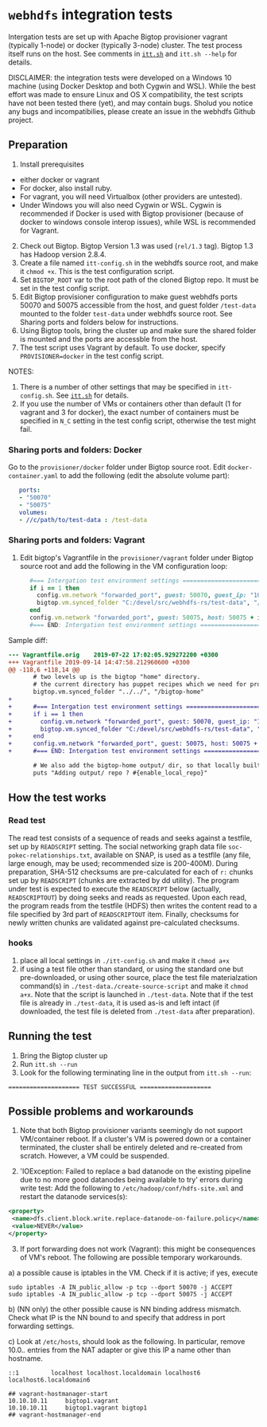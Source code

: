 # `webhdfs` integration tests

Intergation tests are set up with Apache Bigtop provisioner vagrant (typically 1-node) or docker (typically 3-node) cluster.
The test process itself runs on the host. See comments in [`itt.sh`](itt.sh) and `itt.sh --help` for details.

DISCLAIMER: the integration tests were developed on a Windows 10 machine (using Docker Desktop and both Cygwin and WSL). While the best effort was made to ensure Linux and OS X compatibility, the test scripts have not been tested there (yet), and may contain bugs. Sholud you notice any bugs and incompatibilies, please create an issue in the webhdfs Github project.

## Preparation

1. Install prerequisites
* either docker or vagrant
* For docker, also install ruby. 
* For vagrant, you will need Virtualbox (other providers are untested). 
* Under Windows you will also need Cygwin or WSL. Cygwin is recommended if Docker is used with Bigtop provisioner 
(because of docker to windows console interop issues), while WSL is recommended for Vagrant.
2. Check out Bigtop. Bigtop Version 1.3 was used (`rel/1.3` tag). Bigtop 1.3 has Hadoop version 2.8.4.
3. Create a file named `itt-config.sh` in the webhdfs source root, and make it `chmod +x`. This is the test configuration script.
4. Set `BIGTOP_ROOT` var to the root path of the cloned Bigtop repo. It must be set in the test config script. 
5. Edit Bigtop provisioner configuration to make guest webhdfs ports 50070 and 50075 accessible from the host, and
guest folder `/test-data` mounted to the folder `test-data` under webhdfs source root. See Sharing ports and folders below for instructions.
6. Using Bigtop tools, bring the cluster up and make sure the shared folder is mounted and the ports are accessble from the host.
7. The test script uses Vagrant by default. To use docker, specify `PROVISIONER=docker` in the test config script.

NOTES:
1. There is a number of other settings that may be specified in `itt-config.sh`. See [`itt.sh`](itt.sh) for details.
2. If you use the number of VMs or containers other than default (1 for vagrant and 3 for docker), the exact number of containers must be 
specified in `N_C` setting in the test config script, otherwise the test might fail.

### Sharing ports and folders: Docker

Go to the `provisioner/docker` folder under Bigtop source root. Edit `docker-container.yaml` to add the following 
(edit the absolute volume part):

```yaml
   ports:
   - "50070"
   - "50075"
   volumes:
   - //c/path/to/test-data : /test-data
```

### Sharing ports and folders: Vagrant

1. Edit bigtop's Vagrantfile in the `provisioner/vagrant` folder under Bigtop source root and add the following in the VM configuration loop:

```ruby
      #=== Intergation test environment settings ========================================================
      if i == 1 then
        config.vm.network "forwarded_port", guest: 50070, guest_ip: "10.10.10.11", host: 51070
        bigtop.vm.synced_folder "C:/devel/src/webhdfs-rs/test-data", "/test-data"
      end
      config.vm.network "forwarded_port", guest: 50075, host: 50075 + i * 1000
      #=== END: Intergation test environment settings ===================================================
```

Sample diff:

```diff
--- Vagrantfile.orig    2019-07-22 17:02:05.929272200 +0300
+++ Vagrantfile 2019-09-14 14:47:58.212960600 +0300
@@ -118,6 +118,14 @@
       # two levels up is the bigtop "home" directory.
       # the current directory has puppet recipes which we need for provisioning.
       bigtop.vm.synced_folder "../../", "/bigtop-home"
+
+      #=== Intergation test environment settings ========================================================
+      if i == 1 then
+        config.vm.network "forwarded_port", guest: 50070, guest_ip: "10.10.10.11", host: 51070
+        bigtop.vm.synced_folder "C:/devel/src/webhdfs-rs/test-data", "/test-data"
+      end
+      config.vm.network "forwarded_port", guest: 50075, host: 50075 + i * 1000
+      #=== END: Intergation test environment settings ===================================================

       # We also add the bigtop-home output/ dir, so that locally built rpms will be available.
       puts "Adding output/ repo ? #{enable_local_repo}"
```

## How the test works

### Read test
The read test consists of a sequence of reads and seeks against a testfile, set up by `READSCRIPT` setting.
The social networking graph data file `soc-pokec-relationships.txt`, available on SNAP, is used as a testflle (any file, large enough, 
may be used; recommended size is 200-400M).
During preparation, SHA-512 checksums are pre-calculated for each of `r:` chunks set up by `READSCRIPT` (chunks are extracted by dd utility).
The program under test is expected to execute the `READSCRIPT` below (actually, `READSCRIPTOUT`) by doing seeks and reads as requested.
Upon each read, the program reads from the testfile (HDFS) then writes the content read to a file specified by 3rd part of `READSCRIPTOUT` 
item. Finally, checksums for newly written chunks are validated against pre-calculated checksums.

### hooks
1. place all local settings in `./itt-config.sh` and make it `chmod a+x`
2. if using a test file other than standard, or using the standard one but pre-downloaded, or using other source, 
    place the test file materialzation command(s) in `./test-data./create-source-script` and make it `chmod a+x`. 
    Note that the script is launched in `./test-data`.
    Note that if the test file is already in `./test-data`, it is used as-is and left intact 
    (if downloaded, the test file is deleted from `./test-data` after preparation).


## Running the test

1. Bring the Bigtop cluster up
2. Run `itt.sh --run`
3. Look for the following terminating line in the output from `itt.sh --run`:

```
==================== TEST SUCCESSFUL ====================
```

## Possible problems and workarounds

1. Note that both Bigtop provisioner variants seemingly do not support VM/container reboot. If a cluster's VM is powered down or a container terminated, the cluster shall be entirely deleted and re-created from scratch. However, a VM could be suspended.

2. 'IOException: Failed to replace a bad datanode on the existing pipeline due to no more good datanodes being available to try' errors during write test: Add the following to `/etc/hadoop/conf/hdfs-site.xml` and restart the datanode services(s):

 ```xml
 <property>
  <name>dfs.client.block.write.replace-datanode-on-failure.policy</name>
  <value>NEVER</value>
</property>
```
3. If port forwarding does not work (Vagrant): this might be consequences of VM's reboot. The following are possible temporary workarounds. 

a) a possible cause is iptables in the VM. Check if it is active; if yes, execute

```
sudo iptables -A IN_public_allow -p tcp --dport 50070 -j ACCEPT
sudo iptables -A IN_public_allow -p tcp --dport 50075 -j ACCEPT
```

b) (NN only) the other possible cause is NN binding address mismatch. Check what IP is the NN bound to and specify that address in port
forwarding settings.

c) Look at `/etc/hosts`, should look as the following. In particular, remove 10.0.*.* entries from the NAT adapter or give this IP a name other than hostname.

```
::1         localhost localhost.localdomain localhost6 localhost6.localdomain6

## vagrant-hostmanager-start
10.10.10.11     bigtop1.vagrant
10.10.10.11     bigtop1.vagrant bigtop1
## vagrant-hostmanager-end
```
